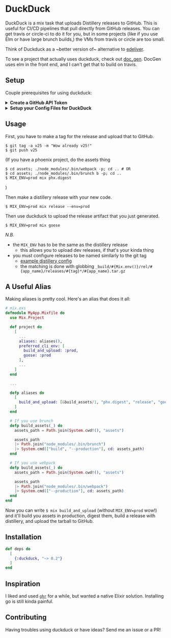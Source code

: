 # DuckDuck

DuckDuck is a mix task that uploads Distillery releases to GitHub. This is
useful for CI/CD pipelines that pull directly from GitHub releases. You can get
travis or circle-ci to do it for you, but in some projects (like if you use Elm
or have large brunch builds,) the VMs from travis or circle are too small.

Think of Duckduck as a ~better version of~ alternative to
[edeliver](https://github.com/edeliver/edeliver).

To see a project that actually uses duckduck, check out
[doc_gen](https://github.com/the-mikedavis/doc_gen). DocGen uses elm in the
front end, and I can't get that to build on travis.

## Setup

Couple prerequisites for using duckduck:

<details>
<summary><b>Create a GitHub API Token</b></summary>
<br>

Click on your icon in the top right and go to `Settings`. Go into `Developer
Settings`. You're a real hacker now. Click `Personal Access Tokens > Generate
new token`. Sign in.

Write something memorable in the token description, like
`fossilized geese`. Check the box named `repo`, giving access to all the
children `repo:status`, `repo_deployment`, `public_repo`, and `repo:invite`.
Don't check those individually and leave `repo` unchecked though. You'll need
full repo access to upload artifacts.
</details>

<details>
<summary><b>Setup your Config Files for DuckDuck</b></summary>
<br>
DuckDuck needs to know some things about your GitHub. Setup a block like this
in `config/config.exs`. Or if you're fancy, you can setup different configs
for uploading releases in each environment (e.g. `config/dev.exs`).

```elixir
config :duckduck,
  owner: "the-mikedavis",
  repo: "duckduck",
  token_file: "~/.goose_api_token" # this is the default value if omitted
```

Here `owner` is the repo owner and `repo` is the repo name as GitHub knows it.
I.e. if your repo url is `https://github.com/<owner>/<repo>`, use those.

Instead of using a `token_file`, you can use the `api_token: "MY_KEY"` key.
Please don't put your GitHub API Token in plaintext in a public repo. If you're
gonna use `api_token`, please use an environment variable at least:

```elixir
config :duckduck,
  owner: "the-mikedavis",
  repo: "duckduck",
  api_token: System.get_env("GOOSE_API_TOKEN")
```
</details>

## Usage

First, you have to make a tag for the release and upload that to GitHub.

```
$ git tag -a v25 -m "Wow already v25!"
$ git push v25
```

(If you have a phoenix project, do the assets thing

```
$ cd assets; ./node_modules/.bin/webpack -p; cd .. # OR
$ cd assets; ./node_modules/.bin/brunch b -p; cd ..
$ MIX_ENV=prod mix phx.digest
```

)

Then make a distillery release with your new code.

```
$ MIX_ENV=prod mix release --env=prod
```

Then use duckduck to upload the release artifact that you just generated.

```
$ MIX_ENV=prod mix goose
```

*N.B.*

- the `MIX_ENV` has to be the same as the distillery release
  - this allows you to upload dev releases, if that's your kinda thing
- you must configure releases to be named similarly to the git tag
  - [example distillery config](https://github.com/the-mikedavis/doc_gen/blob/master/rel/config.exs#L53-L58)
  - the matching is done with globbing `_build/#{Mix.env()}/rel/#{app_name}/releases/#{tag}*/#{app_name}.tar.gz`

## A Useful Alias

Making aliases is pretty cool. Here's an alias that does it all:

```elixir
# mix.exs
defmodule MyApp.Mixfile do
  use Mix.Project

  def project do
    [
      ...
      aliases: aliases(),
      preferred_cli_env: [
        build_and_upload: :prod,
        goose: :prod
      ],
      ...
    ]
  end

  ...

  defp aliases do
    [
      build_and_upload: [&build_assets/1, "phx.digest", "release", "goose"]
    ]
  end

  # If you use brunch
  defp build_assets(_) do
    assets_path = Path.join(System.cwd!(), "assets")

    assets_path
    |> Path.join("node_modules/.bin/brunch")
    |> System.cmd(["build", "--production"], cd: assets_path)
  end

  # If you use webpack
  defp build_assets(_) do
    assets_path = Path.join(System.cwd!(), "assets")

    assets_path
    |> Path.join("node_modules/.bin/webpack")
    |> System.cmd(["--production"], cd: assets_path)
  end
end
```

Now you can write `$ mix build_and_upload` (without `MIX_ENV=prod` wow!) and
it'll build you assets in production, digest them, build a release with
distillery, and upload the tarball to GitHub.

## Installation

```elixir
def deps do
  [
    {:duckduck, "~> 0.2"}
  ]
end
```

## Inspiration

I liked and used [`ghr`](https://github.com/tcnksm/ghr) for a while, but wanted
a native Elixir solution. Installing go is still kinda painful.

## Contributing

Having troubles using duckduck or have ideas? Send me an issue or a PR!
